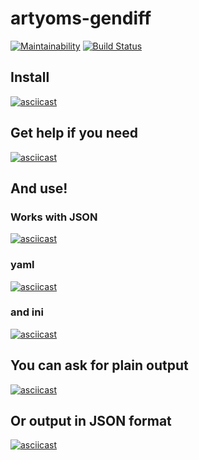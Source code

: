 # artyoms-gendiff

[![Maintainability](https://api.codeclimate.com/v1/badges/54dbb060568ef19127a2/maintainability)](https://codeclimate.com/github/vinnityom/project-lvl2-s451/maintainability)
[![Build Status](https://travis-ci.org/vinnityom/genDiff.svg?branch=master)](https://travis-ci.org/vinnityom/genDiff)

## Install
[![asciicast](https://asciinema.org/a/oe6bbUDFvecHL7SiB0XApgA4k.svg)](https://asciinema.org/a/oe6bbUDFvecHL7SiB0XApgA4k)

## Get help if you need
[![asciicast](https://asciinema.org/a/2NkjTF3BJsW4el4QEtUguolDD.svg)](https://asciinema.org/a/2NkjTF3BJsW4el4QEtUguolDD)

## And use!
### Works with JSON
[![asciicast](https://asciinema.org/a/yByRW955WJVpBT1uHrj5J6I1E.svg)](https://asciinema.org/a/yByRW955WJVpBT1uHrj5J6I1E)

### yaml
[![asciicast](https://asciinema.org/a/qZYphLweq4FAKRQ95UFwZDRYh.svg)](https://asciinema.org/a/qZYphLweq4FAKRQ95UFwZDRYh)

### and ini
[![asciicast](https://asciinema.org/a/lQv5A8uTaBaVvMuxMOX7bkVxZ.svg)](https://asciinema.org/a/lQv5A8uTaBaVvMuxMOX7bkVxZ)

## You can ask for plain output
[![asciicast](https://asciinema.org/a/Su5X1nnbJaJ8p0Skv0ZbHqNhL.svg)](https://asciinema.org/a/Su5X1nnbJaJ8p0Skv0ZbHqNhL)

## Or output in JSON format
[![asciicast](https://asciinema.org/a/5mn0u4t96LZbTmgxgFI6XHIsZ.svg)](https://asciinema.org/a/5mn0u4t96LZbTmgxgFI6XHIsZ)
